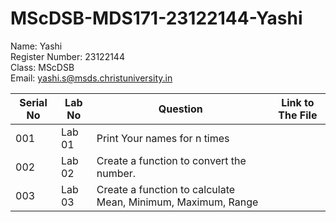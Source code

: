 # MScDSB-MDS171-23122144-Yashi

Name: Yashi  
Register Number: 23122144  
Class: MScDSB  
Email: yashi.s@msds.christuniversity.in  

| Serial No     | Lab No        | Question   | Link to The File  |
| ------------- | ------------- | --------   | ----------------  |
|  001          | Lab 01        | Print Your names for n times           |                   |
|  002          | Lab 02        | Create a function to convert the number.          |                   |
|  003          | Lab 03        | Create a function to calculate Mean, Minimum, Maximum, Range        |                   |